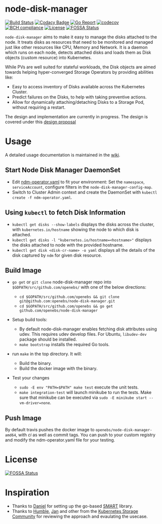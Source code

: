 # node-disk-manager

[![Build Status](https://travis-ci.org/openebs/node-disk-manager.svg?branch=master)](https://travis-ci.org/openebs/node-disk-manager)
[![Codacy Badge](https://api.codacy.com/project/badge/Grade/ea8d7835d7224178af058d98e5dac117)](https://www.codacy.com/app/OpenEBS/node-disk-manager?utm_source=github.com&amp;utm_medium=referral&amp;utm_content=openebs/node-disk-manager&amp;utm_campaign=Badge_Grade)
[![Go Report](https://goreportcard.com/badge/github.com/openebs/node-disk-manager)](https://goreportcard.com/report/github.com/openebs/node-disk-manager)
[![codecov](https://codecov.io/gh/openebs/node-disk-manager/branch/master/graph/badge.svg)](https://codecov.io/gh/openebs/node-disk-manager)
[![BCH compliance](https://bettercodehub.com/edge/badge/openebs/node-disk-manager?branch=master)](https://bettercodehub.com/results/openebs/node-disk-manager)
[![License](https://img.shields.io/badge/License-Apache%202.0-blue.svg)](https://github.com/openebs/node-disk-manager/blob/master/LICENSE)
[![FOSSA Status](https://app.fossa.io/api/projects/git%2Bgithub.com%2Fopenebs%2Fnode-disk-manager.svg?type=shield)](https://app.fossa.io/projects/git%2Bgithub.com%2Fopenebs%2Fnode-disk-manager?ref=badge_shield)

`node-disk-manager` aims to make it easy to manage the disks attached to the node. It treats disks as resources that need to be monitored and managed just like other resources like CPU, Memory and Network. It is a daemon which runs on each node, detects attached disks and loads them as Disk objects (custom resource) into Kubernetes. 

While PVs are well suited for stateful workloads, the Disk objects are aimed towards helping hyper-converged Storage Operators by providing abilities like:
- Easy to access inventory of Disks available across the Kubernetes Cluster.
- Predict failures on the Disks, to help with taking preventive actions.
- Allow for dynamically attaching/detaching Disks to a Storage Pod, without requiring a restart.

The design and implementation are currently in progress. The design is covered under this [design proposal](./docs/design.md)

# Usage
A detailed usage documentation is maintained in the [wiki](https://github.com/openebs/node-disk-manager/wiki).

## Start Node Disk Manager DaemonSet
* Edit [ndm-operator.yaml](./ndm-operator.yaml) to fit your environment: Set the `namespace`, `serviceAccount`, configure filters in the `node-disk-manager-config-map`.
* Switch to Cluster Admin context and create the DaemonSet with `kubectl create -f ndm-operator.yaml`.

## Using `kubectl` to fetch Disk Information
* `kubectl get disks --show-labels` displays the disks across the cluster, with `kubernetes.io/hostname` showing the node to which disk is attached. 
* `kubectl get disks -l "kubernetes.io/hostname=<hostname>"` displays the disks attached to node with the provided hostname.
* `kubectl get disk <disk-cr-name> -o yaml` displays all the details of the disk captured by `ndm` for given disk resource.

## Build Image
* `go get` or `git clone` node-disk-manager repo into `$GOPATH/src/github.com/openebs/`
with one of the below directions:
  * `cd $GOPATH/src/github.com/openebs && git clone git@github.com:openebs/node-disk-manager.git`
  * `cd $GOPATH/src/github.com/openebs && go get github.com/openebs/node-disk-manager`

* Setup build tools:
  * By default node-disk-manager enables fetching disk attributes using udev. This requires udev develop files. For Ubuntu, `libudev-dev` package should be installed.
  * `make bootstrap` installs the required Go tools.

* run `make` in the top directory. It will:
  * Build the binary.
  * Build the docker image with the binary.

* Test your changes
  * `sudo -E env "PATH=$PATH" make test` execute the unit tests.
  * `make integration-test` will launch minikube to run the tests. Make sure that minikube can be executed via `sudo -E minikube start --vm-driver=none`.

## Push Image
By default travis pushes the docker image to `openebs/node-disk-manager-amd64`, with *ci* as well as commit tags. 
You can push to your custom registry and modify the ndm-operator.yaml file for your testing. 

# License
[![FOSSA Status](https://app.fossa.io/api/projects/git%2Bgithub.com%2Fopenebs%2Fnode-disk-manager.svg?type=large)](https://app.fossa.io/projects/git%2Bgithub.com%2Fopenebs%2Fnode-disk-manager?ref=badge_large)

# Inspiration
* Thanks to [Daniel](https://github.com/dswarbrick) for setting up the go-based [SMART](https://github.com/dswarbrick/smart) library.
* Thanks to [Humble](https://github.com/humblec), [Jan](https://github.com/jsafrane) and other from the [Kubernetes Storage Community](https://github.com/kubernetes-incubator/external-storage/issues/736) for reviewing the approach and evaulating the usecase. 



